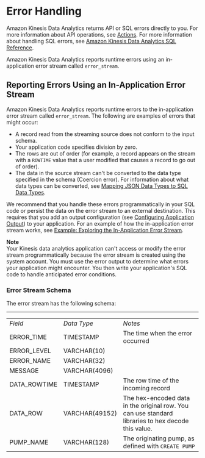 # Error Handling<a name="error-handling"></a>

Amazon Kinesis Data Analytics returns API or SQL errors directly to you\. For more information about API operations, see [Actions](API_Operations.md)\. For more information about handling SQL errors, see [Amazon Kinesis Data Analytics SQL Reference](https://docs.aws.amazon.com/kinesisanalytics/latest/sqlref/analytics-sql-reference.html)\.

Amazon Kinesis Data Analytics reports runtime errors using an in\-application error stream called `error_stream`\. 

## Reporting Errors Using an In\-Application Error Stream<a name="error-handling-errorstream"></a>

Amazon Kinesis Data Analytics reports runtime errors to the in\-application error stream called `error_stream`\. The following are examples of errors that might occur:
+ A record read from the streaming source does not conform to the input schema\. 
+ Your application code specifies division by zero\. 
+ The rows are out of order \(for example, a record appears on the stream with a `ROWTIME` value that a user modified that causes a record to go out of order\)\.
+ The data in the source stream can't be converted to the data type specified in the schema \(Coercion error\)\. For information about what data types can be converted, see [Mapping JSON Data Types to SQL Data Types](sch-mapping.md#sch-mapping-datatypes)\.

We recommend that you handle these errors programmatically in your SQL code or persist the data on the error stream to an external destination\. This requires that you add an output configuration \(see [Configuring Application Output](how-it-works-output.md)\) to your application\. For an example of how the in\-application error stream works, see [Example: Exploring the In\-Application Error Stream](app-explore-error-stream.md)\.

**Note**  
Your Kinesis data analytics application can't access or modify the error stream programmatically because the error stream is created using the system account\. You must use the error output to determine what errors your application might encounter\. You then write your application's SQL code to handle anticipated error conditions\.

### Error Stream Schema<a name="error-handling-errorstream-schema"></a>

The error stream has the following schema:


****  

|  |  |  | 
| --- |--- |--- |
| *Field* | *Data Type* | *Notes* | 
| ERROR\_TIME | TIMESTAMP | The time when the error occurred | 
| ERROR\_LEVEL | VARCHAR\(10\) |  | 
| ERROR\_NAME | VARCHAR\(32\) |  | 
| MESSAGE | VARCHAR\(4096\) |  | 
| DATA\_ROWTIME | TIMESTAMP | The row time of the incoming record | 
| DATA\_ROW | VARCHAR\(49152\) | The hex\-encoded data in the original row\. You can use standard libraries to hex decode this value\.  | 
| PUMP\_NAME | VARCHAR\(128\) | The originating pump, as defined with `CREATE PUMP` | 